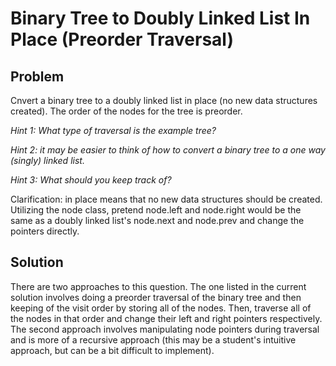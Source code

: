 # Binary Tree to Doubly Linked List In Place (Preorder Traversal)
## Problem
Cnvert a binary tree to a doubly linked list in place (no new data structures created). The order of the nodes for the tree is preorder.

_Hint 1: What type of traversal is the example tree?_

_Hint 2: it may be easier to think of how to convert a binary tree to a one way (singly) linked list._

_Hint 3: What should you keep track of?_

Clarification: in place means that no new data structures should be created. Utilizing the node class, pretend node.left and node.right would be the same as a doubly linked list's node.next and node.prev and change the pointers directly. 
## Solution
There are two approaches to this question. 
The one listed in the current solution involves doing a preorder traversal of the binary tree and then keeping of the visit order by storing all of the nodes. Then, traverse all of the nodes in that order and change their left and right pointers respectively. 
The second approach involves manipulating node pointers during traversal and is more of a recursive approach (this may be a student's intuitive approach, but can be a bit difficult to implement).


